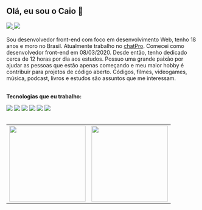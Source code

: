 ## Olá, eu sou o Caio 👋

<div>
  <a href="https://caioohtml.com/"> 
    <img src="https://img.shields.io/badge/Portfollio-caioohtml.com-white" />
  </a>
  <a href="https://www.linkedin.com/in/caio-augustoo/">
    <img src="https://img.shields.io/badge/LinkedIn-0077B5?style=for-the-badge&logo=linkedin&logoColor=white" /> 
  </a>
</div>
<br /> 

<div>
Sou desenvolvedor front-end com foco em desenvolvimento Web, tenho 18 anos e moro no Brasil. Atualmente trabalho no <a href="https://www.chatpro.com.br/"> chatPro</a>.
Comecei como desenvolvedor front-end em 08/03/2020. Desde então, tenho dedicado cerca de 12 horas por dia aos estudos.
Possuo uma grande paixão por ajudar as pessoas que estão apenas começando e meu maior hobby é contribuir para projetos de código aberto. Códigos, filmes, videogames, música, podcast, livros e estudos são assuntos que me interessam.
</div>

<br />

**Tecnologias que eu trabalho:**
<br />

<div> 
   <img src="https://img.shields.io/badge/JavaScript-F7DF1E?style=for-the-badge&logo=javascript&logoColor=black" />
   <img src="https://img.shields.io/badge/TypeScript-007ACC?style=for-the-badge&logo=typescript&logoColor=white" /> 
   <img src="https://img.shields.io/badge/React-20232A?style=for-the-badge&logo=react&logoColor=61DAFB" />
   <img src="https://img.shields.io/badge/next.js-000000?style=for-the-badge&logo=nextdotjs&logoColor=white" />
   <img src="https://img.shields.io/badge/Jest-C21325?style=for-the-badge&logo=jest&logoColor=white" />
   <img src="https://img.shields.io/badge/GraphQl-E10098?style=for-the-badge&logo=graphql&logoColor=white" />
</div>

<br />
<table align="center">
  <row>
    <td>
     <!-- Card -->
      <img height='200' src='https://github-readme-stats.vercel.app/api/top-langs/?username=caioaugustoo&layout=compact&theme=react&hide=html,css,handlebars'>
    </td>
    <td>
      <img height='200' src='https://github-readme-stats.vercel.app/api?username=caioaugustoo&show_icons=true&theme=react'>
    </td>
  </row>
</table> 
